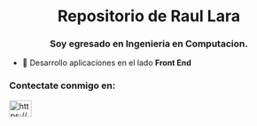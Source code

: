 <h1 align="center">Repositorio de Raul Lara</h1>
<h3 align="center">Soy egresado en Ingenieria en Computacion.</h3>

- 📄 Desarrollo aplicaciones en el lado **Front End**


<h3 align="left">Contectate conmigo en:</h3>
<p align="left">
<a href="https://www.linkedin.com/in/raul-lara-hernandez/" target="blank"><img align="center" src="https://raw.githubusercontent.com/rahuldkjain/github-profile-readme-generator/master/src/images/icons/Social/linked-in-alt.svg" alt="https://www.linkedin.com/in/raul-lara-hernandez/" height="30" width="40" /></a>
